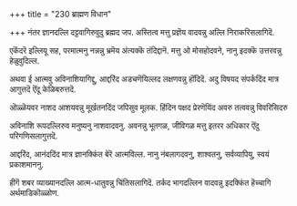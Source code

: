 +++
title = "230 ब्राह्मण विधान"

+++
नंतर ज्ञानदल्लि दट्टवागिरुवुदु ब्रह्मद जप. अस्तित्व मत्तु प्रज्ञॆय वादवन्नु अल्लि निराकरिसलागिदॆ.

एकॆंदरॆ इल्लियू सह, परमात्मनु नन्नन्नु भ्रमॆय अंत्यक्कॆ तंदिद्दानॆ. मत्तु ओ मोसहोदवने, नानु इदक्कॆ उत्तरवन्नु हेळुवुदिल्ल.

अथवा ई आत्मवु अविनाशियागिद्दु, आद्दरिंद अडचणॆयिल्लद लक्षणवन्नु हॊंदिदॆ. अदु विषयद संपर्कदिंद मात्र आगुत्तदॆ ऎंदू केळिबरुत्तदॆ.

ऒळ्ळॆयवर नाशद आशयवन्नु मूर्खतनदिंद जपिसुव मूलक. हिंदिन पक्षद प्रेरणॆयिंद अवरु तत्ववन्नु विवरिसिदरु

अविनाशि रूपदल्लिरुव मनुष्यनु नाशवादवनु. अवनन्नु भूतगळ, जीविगळ मत्तु इतरर अधिकार ऎंदु परिगणिसलागुत्तदॆ.

आद्दरिंद, आनंददिंद मात्र ज्ञानक्किंत बेरॆ आत्मविल्ल. नानु नंबलागदवनु, शाश्वतनु, सर्वव्यापियु, स्वयं प्रकाशमाननु.

हीगॆ शबर व्याख्यानदल्लि आत्म-धातुवन्नु चिंतिसलागिदॆ. तर्कद भागदल्लिन वादवन्नु इदक्किंत हॆच्चागि अर्थमाडिकॊळ्ळोण.


